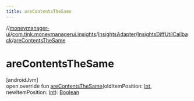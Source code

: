 ```yaml
---
title: areContentsTheSame
---
```

//[moneymanager-ui](../../../../index.html)/[com.tink.moneymanagerui.insights](../../index.html)/[InsightsAdapter](../index.html)/[InsightsDiffUtilCallback](index.html)/[areContentsTheSame](are-contents-the-same.html)



# areContentsTheSame



[androidJvm]\
open override fun [areContentsTheSame](are-contents-the-same.html)(oldItemPosition: [Int](https://kotlinlang.org/api/latest/jvm/stdlib/kotlin/-int/index.html), newItemPosition: [Int](https://kotlinlang.org/api/latest/jvm/stdlib/kotlin/-int/index.html)): [Boolean](https://kotlinlang.org/api/latest/jvm/stdlib/kotlin/-boolean/index.html)




